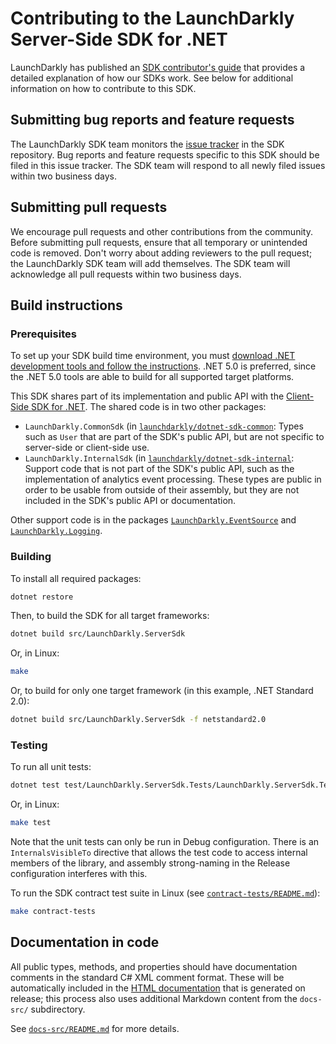 # Contributing to the LaunchDarkly Server-Side SDK for .NET

LaunchDarkly has published an [SDK contributor's guide](https://docs.launchdarkly.com/sdk/concepts/contributors-guide) that provides a detailed explanation of how our SDKs work. See below for additional information on how to contribute to this SDK.

## Submitting bug reports and feature requests

The LaunchDarkly SDK team monitors the [issue tracker](https://github.com/launchdarkly/dotnet-core/issues) in the SDK repository. Bug reports and feature requests specific to this SDK should be filed in this issue tracker. The SDK team will respond to all newly filed issues within two business days.
 
## Submitting pull requests
 
We encourage pull requests and other contributions from the community. Before submitting pull requests, ensure that all temporary or unintended code is removed. Don't worry about adding reviewers to the pull request; the LaunchDarkly SDK team will add themselves. The SDK team will acknowledge all pull requests within two business days.

## Build instructions
 
### Prerequisites

To set up your SDK build time environment, you must [download .NET development tools and follow the instructions](https://dotnet.microsoft.com/download). .NET 5.0 is preferred, since the .NET 5.0 tools are able to build for all supported target platforms.

This SDK shares part of its implementation and public API with the [Client-Side SDK for .NET](../client). The shared code is in two other packages:

* `LaunchDarkly.CommonSdk` (in [`launchdarkly/dotnet-sdk-common`](https://github.com/launchdarkly/dotnet-sdk-common): Types such as `User` that are part of the SDK's public API, but are not specific to server-side or client-side use.
* `LaunchDarkly.InternalSdk` (in [`launchdarkly/dotnet-sdk-internal`](https://github.com/launchdarkly/dotnet-sdk-internal): Support code that is not part of the SDK's public API, such as the implementation of analytics event processing. These types are public in order to be usable from outside of their assembly, but they are not included in the SDK's public API or documentation.

Other support code is in the packages [`LaunchDarkly.EventSource`](https://github.com/launchdarkly/dotnet-eventsource) and [`LaunchDarkly.Logging`](https://github.com/launchdarkly/dotnet-logging).

### Building
 
To install all required packages:

```bash
dotnet restore
```

Then, to build the SDK for all target frameworks:

```bash
dotnet build src/LaunchDarkly.ServerSdk
```

Or, in Linux:

```bash
make
```

Or, to build for only one target framework (in this example, .NET Standard 2.0):

```bash
dotnet build src/LaunchDarkly.ServerSdk -f netstandard2.0
```

### Testing
 
To run all unit tests:

```bash
dotnet test test/LaunchDarkly.ServerSdk.Tests/LaunchDarkly.ServerSdk.Tests.csproj
```

Or, in Linux:

```bash
make test
```

Note that the unit tests can only be run in Debug configuration. There is an `InternalsVisibleTo` directive that allows the test code to access internal members of the library, and assembly strong-naming in the Release configuration interferes with this.

To run the SDK contract test suite in Linux (see [`contract-tests/README.md`](./contract-tests/README.md)):

```bash
make contract-tests
```

## Documentation in code

All public types, methods, and properties should have documentation comments in the standard C# XML comment format. These will be automatically included in the [HTML documentation](https://launchdarkly.github.io/dotnet-server-sdk) that is generated on release; this process also uses additional Markdown content from the `docs-src/` subdirectory.

See [`docs-src/README.md`](./docs-src/README.md) for more details.
